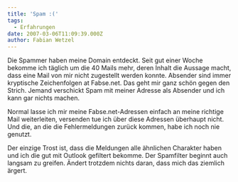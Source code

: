 ```yaml
---
title: 'Spam :('
tags:
  - Erfahrungen
date: 2007-03-06T11:09:39.000Z
author: Fabian Wetzel
---
```


Die Spammer haben meine Domain entdeckt. Seit gut einer Woche bekomme ich täglich um die 40 Mails mehr, deren Inhalt die Aussage macht, dass eine Mail von mir nicht zugestellt werden konnte. Absender sind immer kryptische Zeichenfolgen at Fabse.net. Das geht mir ganz schön gegen den Strich. Jemand verschickt Spam mit meiner Adresse als Absender und ich kann gar nichts machen.

Normal lasse ich mir meine Fabse.net-Adressen einfach an meine richtige Mail weiterleiten, versenden tue ich über diese Adressen überhaupt nicht. Und die, an die die Fehlermeldungen zurück kommen, habe ich noch nie genutzt.

Der einzige Trost ist, dass die Meldungen alle ähnlichen Charakter haben und ich die gut mit Outlook gefiltert bekomme. Der Spamfilter beginnt auch langsam zu greifen. Ändert trotzdem nichts daran, dass mich das ziemlich ärgert.


